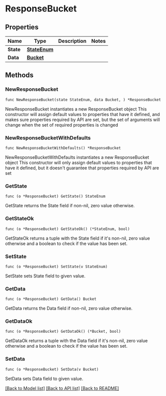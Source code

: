 # ResponseBucket

## Properties

Name | Type | Description | Notes
------------ | ------------- | ------------- | -------------
**State** | [**StateEnum**](StateEnum.md) |  | 
**Data** | [**Bucket**](Bucket.md) |  | 

## Methods

### NewResponseBucket

`func NewResponseBucket(state StateEnum, data Bucket, ) *ResponseBucket`

NewResponseBucket instantiates a new ResponseBucket object
This constructor will assign default values to properties that have it defined,
and makes sure properties required by API are set, but the set of arguments
will change when the set of required properties is changed

### NewResponseBucketWithDefaults

`func NewResponseBucketWithDefaults() *ResponseBucket`

NewResponseBucketWithDefaults instantiates a new ResponseBucket object
This constructor will only assign default values to properties that have it defined,
but it doesn't guarantee that properties required by API are set

### GetState

`func (o *ResponseBucket) GetState() StateEnum`

GetState returns the State field if non-nil, zero value otherwise.

### GetStateOk

`func (o *ResponseBucket) GetStateOk() (*StateEnum, bool)`

GetStateOk returns a tuple with the State field if it's non-nil, zero value otherwise
and a boolean to check if the value has been set.

### SetState

`func (o *ResponseBucket) SetState(v StateEnum)`

SetState sets State field to given value.


### GetData

`func (o *ResponseBucket) GetData() Bucket`

GetData returns the Data field if non-nil, zero value otherwise.

### GetDataOk

`func (o *ResponseBucket) GetDataOk() (*Bucket, bool)`

GetDataOk returns a tuple with the Data field if it's non-nil, zero value otherwise
and a boolean to check if the value has been set.

### SetData

`func (o *ResponseBucket) SetData(v Bucket)`

SetData sets Data field to given value.



[[Back to Model list]](../README.md#documentation-for-models) [[Back to API list]](../README.md#documentation-for-api-endpoints) [[Back to README]](../README.md)


